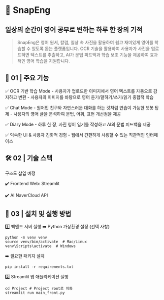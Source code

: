 # 📸 SnapEng 
## 일상의 순간이 영어 공부로 변하는 하루 한 장의 기적
> SnapEng은 영어 원서, 칼럼, 일상 속 사진을 활용하여 쉽고 재미있게 영어를 학습할 수 있도록 돕는 플랫폼입니다.
OCR 기술을 활용하여 사용자가 사진을 업로드하면 텍스트를 추출하고, AI가 문법 피드백과 학습 보조 기능을 제공하여 효과적인 영어 학습을 지원합니다.

## 📌 01 | 주요 기능
✅ OCR 기반 학습 Mode
	- 사용자가 업로드한 이미지에서 영어 텍스트를 자동으로 감지하고 변환
    - 사용자의 이미지를 바탕으로 영어 듣기/말하기/쓰기/읽기 종합적 학습

✅ Chat Mode
    - 원어민 친구와 자연스러운 대화를 하는 것처럼  연습이 가능한 챗봇 탑제
	- 사용자의 영어 글을 분석하여 문법, 어휘, 표현 개선점을 제공

✅ Diary Mode
	- 하루 한 장, 사진 영어 일기를 작성하고 AI의 문법 피드백을 제공


✅ 익숙한 UI & 사용자 친화적 경험
	- 웹에서 간편하게 사용할 수 있는 직관적인 인터페이스

## 🛠️ 02 | 기술 스택

구조도 삽입 예정

✔️ Frontend
Web: Streamlit

✔️ AI
NaverCloud API

## 🚀 03 | 설치 및 실행 방법

1️⃣ 백엔드 서버 실행
➡️ Python 가상환경 설정 (선택 사항)
```
python -m venv venv
source venv/bin/activate  # Mac/Linux
venv\Scripts\activate  # Windows
```
➡️ 필요한 패키지 설치
```
pip install -r requirements.txt
```

2️⃣ Streamlit 웹 애플리케이션 실행
```
cd Project # Project root로 이동
streamlit run main_front.py
```
